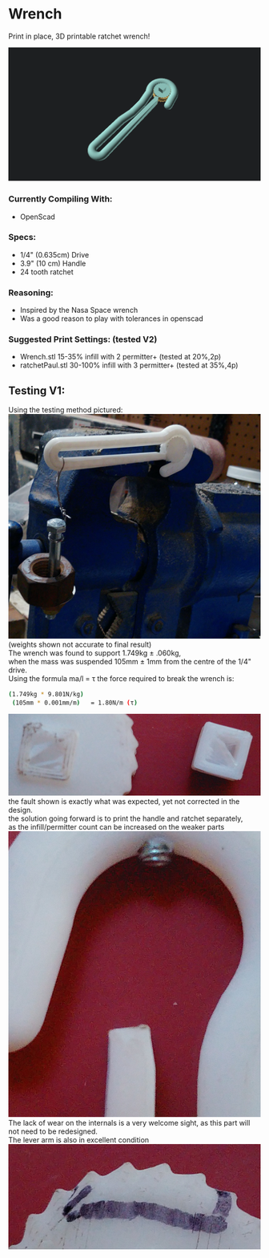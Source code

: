 # Wrench

Print in place, 3D printable ratchet wrench!    

![Preview.png](https://raw.githubusercontent.com/Earth13wells/Wrench/main/Preview.png)

### Currently Compiling With:
  - OpenScad

### Specs:
  - 1/4" (0.635cm) Drive
  - 3.9" (10 cm) Handle
  - 24 tooth ratchet

### Reasoning:
  - Inspired by the Nasa Space wrench
  - Was a good reason to play with tolerances in openscad

### Suggested Print Settings: (tested V2)
  - Wrench.stl 15-35% infill with 2 permitter+ (tested at 20%,2p)
  - ratchetPaul.stl 30-100% infill with 3 permitter+ (tested at 35%,4p)

## Testing V1:
Using the testing method pictured:         
![testingV1.jpg](https://raw.githubusercontent.com/Earth13wells/Wrench/main/testingV1.jpg)
(weights shown not accurate to final result)         
The wrench was found to support 1.749kg ± .060kg,         
when the mass was suspended 105mm ± 1mm from the centre of the 1/4" drive.         
Using the formula ma/l = τ the force required to break the wrench is:         
```bash
(1.749kg * 9.801N/kg)
 (105mm * 0.001mm/m)   = 1.80N/m (τ)
```
![faultV1.jpg](https://raw.githubusercontent.com/Earth13wells/Wrench/main/faultV1.jpg)
the fault shown is exactly what was expected, yet not corrected in the design.         
the solution going forward is to print the handle and ratchet separately,         
as the infill/permitter count can be increased on the weaker parts         
![internalWearV1.jpg](https://raw.githubusercontent.com/Earth13wells/Wrench/main/internalWearV1.jpg)         
The lack of wear on the internals is a very welcome sight, as this part will not need to be redesigned.         
The lever arm is also in excellent condition         
![teethWearV1.jpg](https://raw.githubusercontent.com/Earth13wells/Wrench/main/teethWearV1.jpg)         
